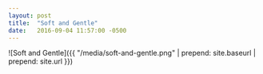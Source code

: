 ```yaml
---
layout: post
title:  "Soft and Gentle"
date:   2016-09-04 11:57:00 -0500
---
```


![Soft and Gentle]({{ "/media/soft-and-gentle.png" | prepend: site.baseurl | prepend: site.url }})